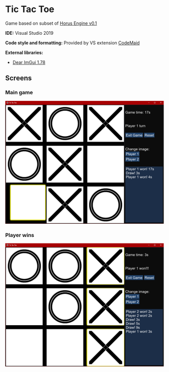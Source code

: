 # Tic Tac Toe

Game based on subset of [Horus Engine v0.1](https://github.com/medranSolus/HorusEngine)

**IDE:** Visual Studio 2019

**Code style and formatting:** Provided by VS extension [CodeMaid](http://www.codemaid.net/)

**External libraries:**
  - [Dear ImGui 1.78](https://github.com/ocornut/imgui)

## Screens

### Main game
![Game](Screens/GameScreen.png)

### Player wins
![Win](Screens/WinScreen.png)
